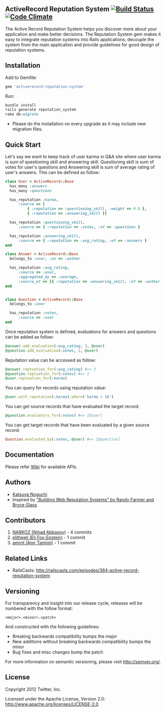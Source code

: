 ## ActiveRecord Reputation System  [![Build Status](https://secure.travis-ci.org/twitter/activerecord-reputation-system.png)](http://travis-ci.org/twitter/activerecord-reputation-system) [![Code Climate](https://codeclimate.com/badge.png)](https://codeclimate.com/github/twitter/activerecord-reputation-system)

The Active Record Reputation System helps you discover more about your application and make better decisions. The Reputation System gem makes it easy to integrate reputation systems into Rails applications, decouple the system from the main application and provide guidelines for good design of reputation systems.

## Installation

Add to Gemfile:

```ruby
gem 'activerecord-reputation-system'
```

Run:

```ruby
bundle install
rails generate reputation_system
rake db:migrate
```

* Please do the installation on every upgrade as it may include new migration files.

## Quick Start 

Let's say we want to keep track of user karma in Q&A site where user karma is sum of questioning skill and answering skill. Questioning skill is sum of votes for user's questions and Answering skill is sum of average rating of user's answers. This can be defined as follow:
```ruby
class User < ActiveRecord::Base
  has_many :answers
  has_many :questions

  has_reputation :karma,
      :source => [
          { :reputation => :questioning_skill, :weight => 0.8 },
          { :reputation => :answering_skill }]

  has_reputation :questioning_skill,
      :source => { :reputation => :votes, :of => :questions }

  has_reputation :answering_skill,
      :source => { :reputation => :avg_rating, :of => :answers }
end

class Answer < ActiveRecord::Base
  belongs_to :user, :as => :author

  has_reputation :avg_rating,
      :source => :user,
      :aggregated_by => :average,
      :source_of => [{ :reputation => :answering_skill, :of => :author }]
end


class Question < ActiveRecord::Base
  belongs_to :user

  has_reputation :votes,
      :source => :user
end
```

Once reputation system is defined, evaluations for answers and questions can be added as follow:
```ruby
@answer.add_evaluation(:avg_rating, 3, @user)
@question.add_evaluation(:votes, 1, @user)
```

Reputation value can be accessed as follow:
```ruby
@answer.reptuation_for(:avg_rating) #=> 3
@question.reptuation_for(:votes) #=> 1
@user.reptuation_for(:karma)
```

You can query for records using reputation value:
```ruby
@user.with_reputation(:karma).where('karma > 10')
```

You can get source records that have evaluated the target record:
```ruby
@question.evaluators_for(:votes) #=> [@user]
```

You can get target records that have been evaluated by a given source record:
```ruby
Question.evaluated_by(:votes, @user) #=> [@question]
```

## Documentation

Please refer [Wiki](https://github.com/twitter/activerecord-reputation-system/wiki) for available APIs.

## Authors

* [Katsuya Noguchi](http://github.com/katsuyan)
* Inspired by ["Building Web Reputation Systems" by Randy Farmer and Bryce Glass](http://shop.oreilly.com/product/9780596159801.do)

## Contributors

1. [NARKOZ (Nihad Abbasov)](https://github.com/NARKOZ) - 4 commits
2. [elitheeli (Eli Fox-Epstein)](https://github.com/elitheeli) - 1 commit
3. [amrnt (Amr Tamimi)](https://github.com/amrnt) - 1 commit

## Related Links

* RailsCasts: http://railscasts.com/episodes/364-active-record-reputation-system

## Versioning

For transparency and insight into our release cycle, releases will be numbered with the follow format:

`<major>.<minor>.<patch>`

And constructed with the following guidelines:

* Breaking backwards compatibility bumps the major
* New additions without breaking backwards compatibility bumps the minor
* Bug fixes and misc changes bump the patch

For more information on semantic versioning, please visit http://semver.org/.

## License

Copyright 2012 Twitter, Inc.

Licensed under the Apache License, Version 2.0: http://www.apache.org/licenses/LICENSE-2.0
